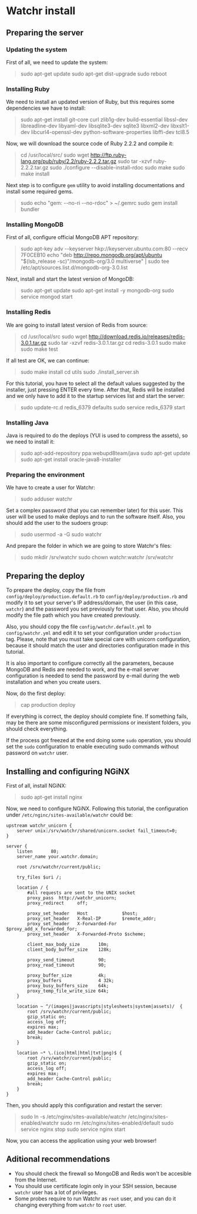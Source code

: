 # Watchr install

## Preparing the server

### Updating the system

First of all, we need to update the system:

> sudo apt-get update
> sudo apt-get dist-upgrade
> sudo reboot

### Installing Ruby

We need to install an updated version of Ruby, but this requires some dependencies we have to install:

> sudo apt-get install git-core curl zlib1g-dev build-essential libssl-dev libreadline-dev libyaml-dev libsqlite3-dev sqlite3 libxml2-dev libxslt1-dev libcurl4-openssl-dev python-software-properties libffi-dev tcl8.5

Now, we will download the source code of Ruby 2.2.2 and compile it:

> cd /usr/local/src/
> sudo wget http://ftp.ruby-lang.org/pub/ruby/2.2/ruby-2.2.2.tar.gz
> sudo tar -xzvf ruby-2.2.2.tar.gz
> sudo ./configure --disable-install-rdoc
> sudo make
> sudo make install

Next step is to configure `gem` utility to avoid installing documentations and install some required gems.
> sudo echo "gem: --no-ri --no-rdoc" > ~/.gemrc
> sudo gem install bundler

### Installing MongoDB

First of all, configure official MongoDB APT repository:

> sudo apt-key adv --keyserver hkp://keyserver.ubuntu.com:80 --recv 7F0CEB10
> echo "deb http://repo.mongodb.org/apt/ubuntu "$(lsb_release -sc)"/mongodb-org/3.0 multiverse" | sudo tee /etc/apt/sources.list.d/mongodb-org-3.0.list

Next, install and start the latest version of MongoDB:

> sudo apt-get update
> sudo apt-get install -y mongodb-org
> sudo service mongod start

### Installing Redis

We are going to install latest version of Redis from source:

> cd /usr/local/src
> sudo wget http://download.redis.io/releases/redis-3.0.1.tar.gz
> sudo tar -xzvf redis-3.0.1.tar.gz
> cd redis-3.0.1
> sudo make
> sudo make test

If all test are OK, we can continue:

> sudo make install
> cd utils
> sudo ./install_server.sh

For this tutorial, you have to select all the default values suggested by the installer, just pressing ENTER every time. After that, Redis will be installed and we only have to add it to the startup services list and start the server:

> sudo update-rc.d redis_6379 defaults
> sudo service redis_6379 start

### Installing Java

Java is required to do the deploys (YUI is used to compress the assets), so we need to install it:

> sudo apt-add-repository ppa:webupd8team/java
> sudo apt-get update
> sudo apt-get install oracle-java8-installer

### Preparing the environment

We have to create a user for Watchr:

> sudo adduser watchr

Set a complex password (that you can remember later) for this user. This user will be used to make deploys and to run the software itself. Also, you should add the user to the sudoers group:

> sudo usermod -a -G sudo watchr

And prepare the folder in which we are going to store Watchr's files:

> sudo mkdir /srv/watchr
> sudo chown watchr:watchr /srv/watchr

## Preparing the deploy

To prepare the deploy, copy the file from `config/deploy/production.default.rb` to `config/deploy/production.rb` and modify it to set your server's IP address/domain, the user (in this case, `watchr`) and the password you set previously for that user. Also, you should modify the file path which you have created previously.

Also, you should copy the file `config/watchr.default.yml` to `config/watchr.yml` and edit it to set your configuration under `production` tag. Please, note that you must take special care with unicorn configuration, because it should match the user and directories configuration made in this tutorial.

It is also important to configure correctly all the parameters, because MongoDB and Redis are needed to work, and the e-mail server configuration is needed to send the password by e-mail during the web installation and when you create users.

Now, do the first deploy:

> cap production deploy

If everything is correct, the deploy should complete fine. If something fails, may be there are some misconfigured permissions or inexistent folders, you should check everything.

If the process got freezed at the end doing some `sudo` operation, you should set the `sudo` configuration to enable executing sudo commands without password on `watchr` user.

## Installing and configuring NGiNX

First of all, install NGiNX:

> sudo apt-get install nginx

Now, we need to configure NGiNX. Following this tutorial, the configuration under `/etc/nginc/sites-available/watchr` could be:

```
upstream watchr_unicorn {
    server unix:/srv/watchr/shared/unicorn.socket fail_timeout=0;
}

server {
    listen       80;
    server_name your.watchr.domain;

    root /srv/watchr/current/public;

    try_files $uri /;

    location / {
        #all requests are sent to the UNIX socket
        proxy_pass  http://watchr_unicorn;
        proxy_redirect     off;

        proxy_set_header   Host             $host;
        proxy_set_header   X-Real-IP        $remote_addr;
        proxy_set_header   X-Forwarded-For  $proxy_add_x_forwarded_for;
        proxy_set_header   X-Forwarded-Proto $scheme;

        client_max_body_size       10m;
        client_body_buffer_size    128k;

        proxy_send_timeout         90;
        proxy_read_timeout         90;

        proxy_buffer_size          4k;
        proxy_buffers              4 32k;
        proxy_busy_buffers_size    64k;
        proxy_temp_file_write_size 64k;
    }

    location ~ ^/(images|javascripts|stylesheets|system|assets)/  {
        root /srv/watchr/current/public;
        gzip_static on;
        access_log off;
        expires max;
        add_header Cache-Control public;
        break;
    }

    location ~* \.(ico|html|html|txt|png)$ {
        root /srv/watchr/current/public;
        gzip_static on;
        access_log off;
        expires max;
        add_header Cache-Control public;
        break;
    }
}
```

Then, you should apply this configuration and restart the server:

> sudo ln -s /etc/nginx/sites-available/watchr /etc/nginx/sites-enabled/watchr
> sudo rm /etc/nginx/sites-enabled/default
> sudo service nginx stop
> sudo service nginx start

Now, you can access the application using your web browser!

## Aditional recommendations

* You should check the firewall so MongoDB and Redis won't be accesible from the Internet.
* You should use certificate login only in your SSH session, because `watchr` user has a lot of privileges.
* Some probes require to run Watchr as `root` user, and you can do it changing everything from `watchr` to `root` user.
